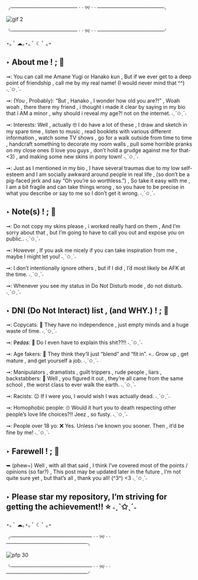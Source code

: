 ╭────────────────── · · ୨୧ · · ──────────────────╮


![gif 2](https://github.com/user-attachments/assets/15c95355-ecc7-460b-95cf-85b19780fe3f)


╰────────────────── · · ୨୧ · · ──────────────────╯

⋆｡ ﾟ ☁︎｡⋆｡ ﾟ ☾ ﾟ ｡⋆

## ‣ About me ! ; :fish_cake:

➞: You can call me Amane Yugi or Hanako kun , But if we ever get to a deep point of friendship , call me by my real name! (I would never mind that ^^) ˗ˏˋ✩ˎˊ˗

➞: (You , Probably): “But , Hanako , I wonder how old you are?!” , Woah woah , there there my friend , i thought i made it clear by saying in my bio that i AM a minor , why should i reveal my age?! not on the internet. ˗ˏˋ✩ˎˊ˗

➞: Interests: Well , actually 🤓 I do have a lot of these , I draw and sketch in my spare time , listen to music , read booklets with various different information , watch some TV shows , go for a walk outside from time to time , handcraft something to decorate my room walls , pull some horrible pranks on my close ones (I love you guys , don’t hold a grudge against me for that- <3) , and making some new skins in pony town! ˗ˏˋ✩ˎˊ˗

➞: Just as I mentioned in my bio , I have several traumas due to my low self-esteem and I am socially awkward around people in real life , (so don’t be a pig-faced jerk and say “Oh you’re so worthless.”) , So take it easy with me , I am a bit fragile and can take things wrong , so you have to be precise in what you describe or say to me so I don’t get it wrong. ˗ˏˋ✩ˎˊ˗

## ‣ Note(s) ! ; :red_envelope:

➞: Do not copy my skins please , i worked really hard on them , And I’m sorry about that , but I’m going to have to call you out and expose you on public.. ˗ˏˋ✩ˎˊ˗

➞: However , If you ask me nicely if you can take inspiration from me , maybe I might let you! ˗ˏˋ✩ˎˊ˗

➞: I don’t intentionally ignore others , but if I did , I’d most likely be AFK at the time. ˗ˏˋ✩ˎˊ˗

➞: Whenever you see my status in Do Not Disturb mode , do not disturb. ˗ˏˋ✩ˎˊ˗

## ‣ DNI (Do Not Interact) list , (and WHY.) ! ; :no_entry_sign:

➞: Copycats: 🤡 They have no independence , just empty minds and a huge waste of time. ˗ˏˋ✩ˎˊ˗

➞: P̷e̷d̷o̷s̷: 🤮 Do I even have to explain this shit??!! ˗ˏˋ✩ˎˊ˗

➞: Age fakers: 🥸 They think they’ll just “blend” and “fit in”. :skull:.. Grow up , get mature , and get yourself a job. ˗ˏˋ✩ˎˊ˗

➞: Manipulators , dramatists , guilt trippers , rude people , liars , backstabbers: 😬 Well , you figured it out , they’re all came from the same school , the worst class to ever walk the earth. ˗ˏˋ✩ˎˊ˗

➞: Racists: 😐 If I were you, I would wish I was actually dead. ˗ˏˋ✩ˎˊ˗

➞: Homophobic people: 🙄 Would it hurt you to death respecting other people’s love life choices?!! Jeez , so fusty. ˗ˏˋ✩ˎˊ˗

➞: People over 18 yo: :x: Yes. Unless i’ve known you sooner. Then , it’d be fine by me! ˗ˏˋ✩ˎˊ˗

## ‣ Farewell ! ; 🩷

➥ (phew~) Well , with all that said , I think I’ve covered most of the points / opinions (so far?) , 
This post may be updated later in the future , I’m not quite sure yet , but that’s all , thank you all! (^3^) <3 ˗ˏˋ✩ˎˊ˗

## ‣ Please star my repository, I’m striving for getting the achievement!! ⭐ ˗ˏˋ✩ˎˊ˗

⋆｡ ﾟ ☁︎｡⋆｡ ﾟ ☾ ﾟ ｡⋆

╭────────────────────── · · ୨୧ · · ──────────────────────╮

![pfp 30](https://github.com/user-attachments/assets/8a269c9a-8a9c-4352-aec9-bb7098ef5888)

╰────────────────────── · · ୨୧ · · ──────────────────────╯
